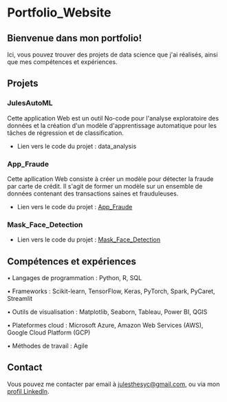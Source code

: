 # Portfolio_Website

## Bienvenue dans mon portfolio! 

Ici, vous pouvez trouver des projets de data science que j'ai réalisés, ainsi que mes compétences et expériences.

## Projets
### JulesAutoML
Cette application Web est un outil No-code pour l'analyse exploratoire des données et la création d'un modèle d'apprentissage automatique pour les tâches de régression et de classification.

* Lien vers le code du projet : data_analysis

### App_Fraude
Cette apllication Web consiste à créer un modèle pour détecter la fraude par carte de crédit. Il s'agit de former un modèle sur un ensemble de données contenant des transactions saines et frauduleuses.

* Lien vers le code du projet : [App_Fraude](https://github.com/JulesThesyC/App_Fraude)

### Mask_Face_Detection


* Lien vers le code du projet : [Mask_Face_Detection](https://github.com/JulesThesyC/Mask_Face_Detection)

## Compétences et expériences
• Langages de programmation : Python, R, SQL

• Frameworks : Scikit-learn, TensorFlow, Keras, PyTorch, Spark, PyCaret, Streamlit

• Outils de visualisation : Matplotlib, Seaborn, Tableau, Power BI, QGIS

• Plateformes cloud : Microsoft Azure, Amazon Web Services (AWS), Google Cloud Platform (GCP)

• Méthodes de travail : Agile

## Contact
Vous pouvez me contacter par email à julesthesyc@gmail.com, ou via mon [profil LinkedIn](https://www.linkedin.com/in/jules-th%C3%A9sy-c-02347412a/).
